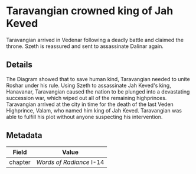 # Taravangian crowned king of Jah Keved
Taravangian arrived in Vedenar following a deadly battle and claimed the throne. Szeth is reassured and sent to assassinate Dalinar again.

## Details
The Diagram showed that to save human kind, Taravangian needed to unite Roshar under his rule. Using Szeth to assassinate Jah Keved's king, Hanavanar, Taravangian caused the nation to be plunged into a devastating succession war, which wiped out all of the remaining highprinces. Taravangian arrived at the city in time for the death of the last Veden Highprince, Valam, who named him king of Jah Keved. Taravangian was able to fulfill his plot without anyone suspecting his intervention.

## Metadata
| Field | Value |
| ----- | ----- |
| chapter | *Words of Radiance* I-14 |
